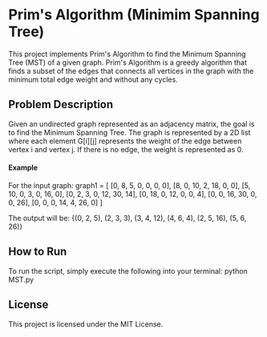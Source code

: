 # Prim's Algorithm (Minimim Spanning Tree)
This project implements Prim's Algorithm to find the Minimum Spanning Tree (MST) of a given graph. Prim's Algorithm is a greedy algorithm that finds a subset of the edges that connects all vertices in the graph with the minimum total edge weight and without any cycles.

## Problem Description
Given an undirected graph represented as an adjacency matrix, the goal is to find the Minimum Spanning Tree. The graph is represented by a 2D list where each element G[i][j] represents the weight of the edge between vertex i and vertex j. If there is no edge, the weight is represented as 0.

#### Example
For the input graph:
graph1 = [
    [0, 8, 5, 0, 0, 0, 0],
    [8, 0, 10, 2, 18, 0, 0],
    [5, 10, 0, 3, 0, 16, 0],
    [0, 2, 3, 0, 12, 30, 14],
    [0, 18, 0, 12, 0, 0, 4],
    [0, 0, 16, 30, 0, 0, 26],
    [0, 0, 0, 14, 4, 26, 0]
]

The output will be:
{(0, 2, 5), (2, 3, 3), (3, 4, 12), (4, 6, 4), (2, 5, 16), (5, 6, 26)}

## How to Run
To run the script, simply execute the following into your terminal: python MST.py 

## License
This project is licensed under the MIT License.
